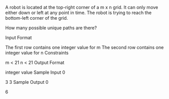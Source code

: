A robot is located at the top-right corner of a m x n grid. It can only move either down or left at any point in time. The robot is trying to reach the bottom-left corner of the grid.

How many possible unique paths are there?

Input Format

The first row contains one integer value for m
The second row contains one integer value for n
Constraints

m < 21
n < 21
Output Format

integer value
Sample Input 0

3
3
Sample Output 0

6
